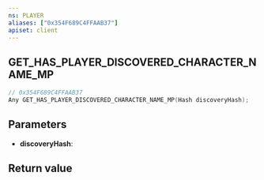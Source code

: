 ```yaml
---
ns: PLAYER
aliases: ["0x354F689C4FFAAB37"]
apiset: client
---
```

## GET_HAS_PLAYER_DISCOVERED_CHARACTER_NAME_MP

```c
// 0x354F689C4FFAAB37
Any GET_HAS_PLAYER_DISCOVERED_CHARACTER_NAME_MP(Hash discoveryHash);
```


## Parameters
* **discoveryHash**:

## Return value

